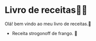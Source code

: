 # Livro de receitas:man_cook:

Olá! bem vindo ao meu livro de receitas.:book:

- Receita strogonoff de frango. :chicken:

